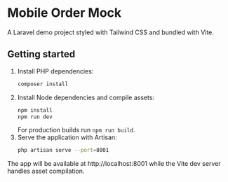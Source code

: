 # Mobile Order Mock

A Laravel demo project styled with Tailwind CSS and bundled with Vite.

## Getting started

1. Install PHP dependencies:
   ```bash
   composer install
   ```
2. Install Node dependencies and compile assets:
   ```bash
   npm install
   npm run dev
   ```
   For production builds run `npm run build`.
3. Serve the application with Artisan:
   ```bash
   php artisan serve --port=8001
   ```

The app will be available at http://localhost:8001 while the Vite dev server handles asset compilation.
